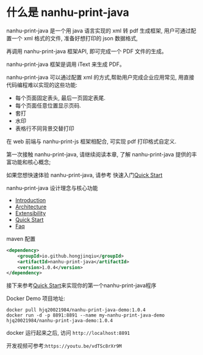 # 什么是 nanhu-print-java
nanhu-print-java 是一个用 java 语言实现的 xml 转 pdf 生成框架, 用户可通过配置一个 xml 格式的文件, 准备好想打印的 json 数据格式, 

再调用 nanhu-print-java 框架API, 即可完成一个 PDF 文件的生成。

nanhu-print-java 框架是调用 iText 来生成 PDF。

nanhu-print-java 可以通过配置 xml 的方式,帮助用户完成企业应用常见, 用直接代码编程难以实现的这些功能:

- 每个页面固定表头, 最后一页固定表尾.
- 每个页面任意位置显示页码.
- 套打
- 水印
- 表格行不同背景交替打印

在 web 前端与 nanhu-print-js 框架相配合, 可实现 pdf 打印格式自定义.

第一次接触 nanhu-print-java, 请继续阅读本章, 了解 nanhu-print-java 提供的丰富功能和核心概念;

如果您想快速体验 nanhu-print-java, 请参考 快速入门[Quick Start](document/quick_start-zh_CN.md)

nanhu-print-java 设计理念与核心功能

- [Introduction](document/introduction-zh_CN.md)
- [Architecture](document/architecture-zh_CN.md)
- [Extensibility](document/extensibility-zh_CN.md)
- [Quick Start](document/quick_start-zh_CN.md)
- [Faq](document/faq-zh_CN.md)

maven 配置

```xml
<dependency>
    <groupId>io.github.hongjinqiu</groupId>
    <artifactId>nanhu-print-java</artifactId>
    <version>1.0.4</version>
</dependency>
```

接下来参考[Quick Start](document/quick_start-zh_CN.md)来实现你的第一个nanhu-print-java程序

Docker Demo 项目地址:

```
docker pull hjq20021984/nanhu-print-java-demo:1.0.4
docker run -d -p 8891:8891 --name my-nanhu-print-java-demo hjq20021984/nanhu-print-java-demo:1.0.4
```

docker 运行起来之后, 访问 `http://localhost:8891`

开发视频可参考:`https://youtu.be/vdTSc8rXr9M`
